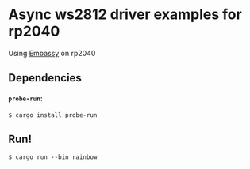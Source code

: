 # Async ws2812 driver examples for rp2040

Using [Embassy](https://github.com/embassys-rs/embassy) on rp2040

## Dependencies

#### `probe-run`:

```console
$ cargo install probe-run
```

## Run!

```console
$ cargo run --bin rainbow
```
